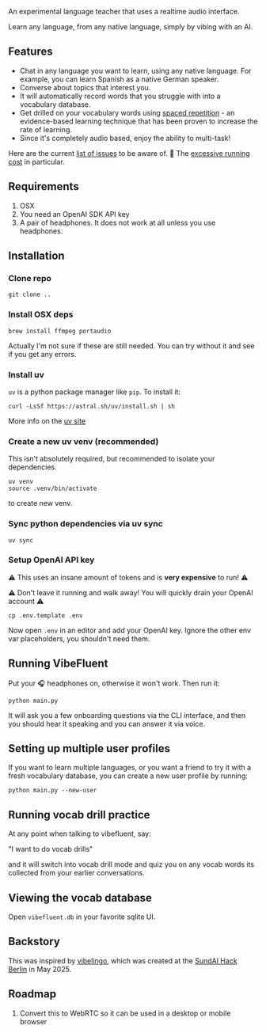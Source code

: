 
An experimental language teacher that uses a realtime audio interface.  

Learn any language, from any native language, simply by vibing with an AI.  

## Features

* Chat in any language you want to learn, using any native language.  For example, you can learn Spanish as a native German speaker.
* Converse about topics that interest you.
* It will automatically record words that you struggle with into a vocabulary database.
* Get drilled on your vocabulary words using [spaced repetition](https://en.wikipedia.org/wiki/Spaced_repetition#:~:text=Spaced%20repetition%20is%20an%20evidence,exploit%20the%20psychological%20spacing%20effect.) - an evidence-based learning technique that has been proven to increase the rate of learning.
* Since it's completely audio based, enjoy the ability to multi-task!  

Here are the current [list of issues](https://github.com/tleyden/vibefluent/issues) to be aware of.  💸 The [excessive running cost](https://github.com/tleyden/vibefluent/issues/21) in particular. 

## Requirements

1. OSX
2. You need an OpenAI SDK API key
3. A pair of headphones.  It does not work at all unless you use headphones.

## Installation

### Clone repo

```
git clone ..
```

### Install OSX deps

```
brew install ffmpeg portaudio
```

Actually I'm not sure if these are still needed.  You can try without it and see if you get any errors.

### Install uv

`uv` is a python package manager like `pip`.  To install it:

```
curl -LsSf https://astral.sh/uv/install.sh | sh
```

More info on the [uv site](https://docs.astral.sh/uv/getting-started/installation/)

### Create a new uv venv (recommended)

This isn't absolutely required, but recommended to isolate your dependencies.

```
uv venv
source .venv/bin/activate
``` 

to create new venv.

### Sync python dependencies via uv sync

```
uv sync
```

### Setup OpenAI API key

⚠️ This uses an insane amount of tokens and is **very expensive** to run! ⚠️ 

⚠️ Don't leave it running and walk away!  You will quickly drain your OpenAI account ⚠️ 

```
cp .env.template .env
```

Now open `.env` in an editor and add your OpenAI key.  Ignore the other env var placeholders, you shouldn't need them.


## Running VibeFluent

Put your 🎧 headphones on, otherwise it won't work.  Then run it:

```
python main.py
```

It will ask you a few onboarding questions via the CLI interface, and then you should hear it speaking and you can answer it via voice.

## Setting up multiple user profiles

If you want to learn multiple languages, or you want a friend to try it with a fresh vocabulary database, you can create a new user profile by running:

```
python main.py --new-user
```

## Running vocab drill practice

At any point when talking to vibefluent, say:

"I want to do vocab drills"

and it will switch into vocab drill mode and quiz you on any vocab words its collected from your earlier conversations.

## Viewing the vocab database

Open `vibefluent.db` in your favorite sqlite UI.

## Backstory

This was inspired by [vibelingo](https://github.com/tleyden/vibelingo), which was created at the [SundAI Hack Berlin](https://lu.ma/lhzjraav) in May 2025.

## Roadmap

1. Convert this to WebRTC so it can be used in a desktop or mobile browser
